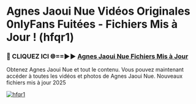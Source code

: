 # Agnes Jaoui Nue Vidéos Originales 0nlyFans Fuitées - Fichiers Mis à Jour ! (hfqr1)

<h3>🔴 CLIQUEZ ICI 🌐==►► <a href="https://tinyurl.com/2pmr4ezf" rel="nofollow">Agnes Jaoui Nue Fichiers Mis à Jour</a></h3>

Obtenez Agnes Jaoui Nue et tout le contenu. Vous pouvez maintenant accéder à toutes les vidéos et photos de Agnes Jaoui Nue. Nouveaux fichiers mis à jour 2025

[![hfqr1](https://i.imgur.com/6SNvagu.gif)](https://tinyurl.com/2pmr4ezf)
